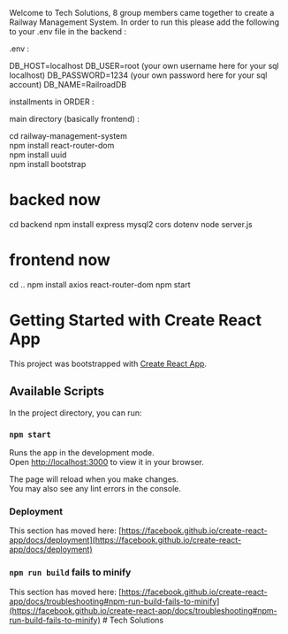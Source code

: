 
Welcome to Tech Solutions, 8 group members came together to create a Railway Management System. In order to run this please add the following to your .env file in the backend :

.env :


DB_HOST=localhost
DB_USER=root (your own username here for your sql localhost)
DB_PASSWORD=1234 (your own password here for your sql account)
DB_NAME=RailroadDB




installments in ORDER :

main directory (basically frontend) :


 cd railway-management-system        
npm install react-router-dom  
 npm install uuid     
 npm install bootstrap        

# backed now

cd backend 
npm install express mysql2 cors dotenv 
node server.js


# frontend now

cd ..
npm install axios react-router-dom
npm start




# Getting Started with Create React App

This project was bootstrapped with [Create React App](https://github.com/facebook/create-react-app).

## Available Scripts

In the project directory, you can run:

### `npm start`

Runs the app in the development mode.\
Open [http://localhost:3000](http://localhost:3000) to view it in your browser.

The page will reload when you make changes.\
You may also see any lint errors in the console.


### Deployment

This section has moved here: [https://facebook.github.io/create-react-app/docs/deployment](https://facebook.github.io/create-react-app/docs/deployment)

### `npm run build` fails to minify

This section has moved here: [https://facebook.github.io/create-react-app/docs/troubleshooting#npm-run-build-fails-to-minify](https://facebook.github.io/create-react-app/docs/troubleshooting#npm-run-build-fails-to-minify)
#   T e c h   S o l u t i o n s 
 
 
